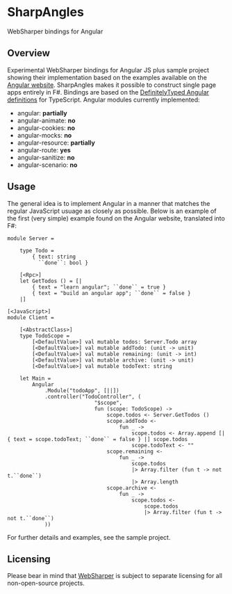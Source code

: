 SharpAngles
===========

WebSharper bindings for Angular

## Overview

Experimental WebSharper bindings for Angular JS plus sample project showing their implementation based on the examples
available on the [Angular website][1]. SharpAngles makes it possible to construct single page apps entirely in F#. Bindings
are based on the [DefinitelyTyped Angular definitions][2] for TypeScript. Angular modules currently implemented:

* angular: **partially**
* angular-animate: **no**
* angular-cookies: **no**
* angular-mocks: **no**
* angular-resource: **partially**
* angular-route: **yes**
* angular-sanitize: **no**
* angular-scenario: **no**

## Usage

The general idea is to implement Angular in a manner that matches the regular JavaScript usuage as closely as possible.
Below is an example of the first (very simple) example found on the Angular website, translated into F#:

```F#
module Server =

    type Todo =
        { text: string
          ``done``: bool }

    [<Rpc>]
    let GetTodos () = [|
        { text = "learn angular"; ``done`` = true }
        { text = "build an angular app"; ``done`` = false }
    |]
    
[<JavaScript>]
module Client =
    
    [<AbstractClass>]
    type TodoScope =
        [<DefaultValue>] val mutable todos: Server.Todo array
        [<DefaultValue>] val mutable addTodo: (unit -> unit)
        [<DefaultValue>] val mutable remaining: (unit -> int)
        [<DefaultValue>] val mutable archive: (unit -> unit)
        [<DefaultValue>] val mutable todoText: string
        
    let Main =
        Angular
            .Module("todoApp", [||])
            .controller("TodoController", (
                            "$scope", 
                            fun (scope: TodoScope) -> 
                                scope.todos <- Server.GetTodos ()
                                scope.addTodo <-
                                    fun _ ->
                                        scope.todos <- Array.append [| { text = scope.todoText; ``done`` = false } |] scope.todos
                                        scope.todoText <- ""
                                scope.remaining <-
                                    fun _ ->
                                        scope.todos
                                        |> Array.filter (fun t -> not t.``done``)
                                        |> Array.length
                                scope.archive <-
                                    fun _ ->
                                        scope.todos <-
                                            scope.todos
                                            |> Array.filter (fun t -> not t.``done``)
            ))
```

For further details and examples, see the sample project.

## Licensing

Please bear in mind that [WebSharper][3] is subject to separate licensing for all non-open-source projects.

[1]: http://angularjs.com/
[2]: https://github.com/borisyankov/DefinitelyTyped/tree/master/angularjs
[3]: http://www.websharper.com/